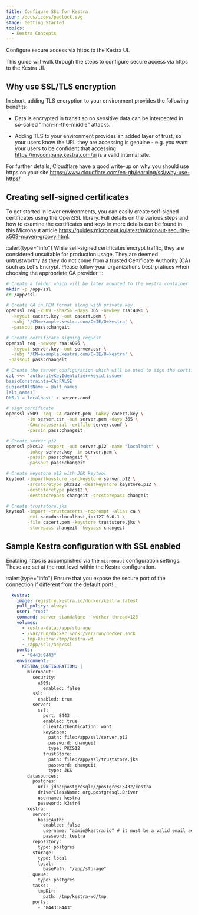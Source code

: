 ```yaml
---
title: Configure SSL for Kestra
icon: /docs/icons/padlock.svg
stage: Getting Started
topics:
  - Kestra Concepts
---
```


Configure secure access via https to the Kestra UI.

This guide will walk through the steps to configure secure access via https to the Kestra UI. 

## Why use SSL/TLS encryption

In short, adding TLS encryption to your environment provides the following benefits:

- Data is encrypted in transit so no sensitive data can be intercepted in so-called "man-in-the-middle" attacks. 

- Adding TLS to your environment provides an added layer of trust, so  your users know the URL they are accessing is genuine - e.g. you want your users to be confident that accessing https://mycompany.kestra.com/ui is a valid internal site. 

For further details, Cloudflare have a good write-up on why you should use https on your site https://www.cloudflare.com/en-gb/learning/ssl/why-use-https/

## Creating self-signed certificates 

To get started in lower environments, you can easily create self-signed certificates using the OpenSSL library. Full details on the various steps and how to examine the certificates and keys in more details can be found in this Micronaut article https://guides.micronaut.io/latest/micronaut-security-x509-maven-groovy.html. 

::alert{type="info"}
While self-signed certificates encrypt traffic, they are considered unsuitable for production usage. They are deemed untrustworthy as they do not come from a trusted Certificate Authority (CA) such as Let's Encrypt. Please follow your organizations best-pratices when choosing the appropriate CA provider.
::

```bash
# Create a folder which will be later mounted to the kestra container
mkdir -p /app/ssl
cd /app/ssl 
```

```bash
# Create CA in PEM format along with private key
openssl req -x509 -sha256 -days 365 -newkey rsa:4096 \
  -keyout cacert.key -out cacert.pem \
  -subj '/CN=example.kestra.com/C=IE/O=kestra' \
  -passout pass:changeit

# Create certificate signing request
openssl req -newkey rsa:4096 \
  -keyout server.key -out server.csr \
  -subj '/CN=example.kestra.com/C=IE/O=kestra' \
 -passout pass:changeit

# Create the server configuration which will be used to sign the certificate
cat <<< 'authorityKeyIdentifier=keyid,issuer
basicConstraints=CA:FALSE
subjectAltName = @alt_names
[alt_names]
DNS.1 = localhost' > server.conf

# sign certificate
openssl x509 -req -CA cacert.pem -CAkey cacert.key \
        -in server.csr -out server.pem -days 365 \
        -CAcreateserial -extfile server.conf \
        -passin pass:changeit

# Create server.p12
openssl pkcs12 -export -out server.p12 -name "localhost" \
        -inkey server.key -in server.pem \
        -passin pass:changeit \
        -passout pass:changeit

# Create keystore.p12 with JDK keytool
keytool -importkeystore -srckeystore server.p12 \
        -srcstoretype pkcs12 -destkeystore keystore.p12 \
        -deststoretype pkcs12 \
        -deststorepass changeit -srcstorepass changeit

# Create truststore.jks 
keytool -import -trustcacerts -noprompt -alias ca \
        -ext san=dns:localhost,ip:127.0.0.1 \
        -file cacert.pem -keystore truststore.jks \
        -storepass changeit -keypass changeit
```

## Sample Kestra configuration with SSL enabled

Enabling https is accomplished via the `micronaut` configuration settings. These are set at the root level within the Kestra configuration. 

::alert{type="info"}
Ensure that you expose the secure port of the connection if different from the default port! 
::

```yaml
  kestra:
    image: registry.kestra.io/docker/kestra:latest
    pull_policy: always
    user: "root"
    command: server standalone --worker-thread=128
    volumes:
      - kestra-data:/app/storage
      - /var/run/docker.sock:/var/run/docker.sock
      - tmp-kestra:/tmp/kestra-wd
      - /app/ssl:/app/ssl
    ports:
      - "8443:8443"
    environment:
      KESTRA_CONFIGURATION: |
        micronaut:
          security:
            x509:
              enabled: false
          ssl:
            enabled: true
          server:
            ssl:
              port: 8443
              enabled: true
              clientAuthentication: want
              keyStore:
                path: file:/app/ssl/server.p12
                password: changeit
                type: PKCS12
              trustStore:
                path: file:/app/ssl/truststore.jks
                password: changeit
                type: JKS      
        datasources:
          postgres:
            url: jdbc:postgresql://postgres:5432/kestra
            driverClassName: org.postgresql.Driver
            username: kestra
            password: k3str4
        kestra:
          server:
            basicAuth:
              enabled: false
              username: "admin@kestra.io" # it must be a valid email address
              password: kestra
          repository:
            type: postgres
          storage:
            type: local
            local:
              basePath: "/app/storage"
          queue:
            type: postgres
          tasks:
            tmpDir:
              path: /tmp/kestra-wd/tmp
          ports:
            - "8443:8443"
```
